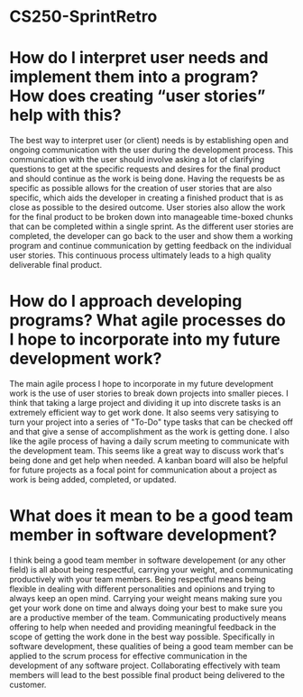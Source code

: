 # CS250-SprintRetro

# How do I interpret user needs and implement them into a program? How does creating “user stories” help with this?
The best way to interpret user (or client) needs is by establishing open and ongoing communication with the user during the development process.  This communication with the user should involve asking a lot of clarifying questions to get at the specific requests and desires for the final product and should continue as the work is being done. Having the requests be as specific as possible allows for the creation of user stories that are also specific, which aids the developer in creating a finished product that is as close as possible to the desired outcome.  User stories also allow the work for the final product to be broken down into manageable time-boxed chunks that can be completed within a single sprint.  As the different user stories are completed, the developer can go back to the user and show them a working program and continue communication by getting feedback on the individual user stories.  This continuous process ultimately leads to a high quality deliverable final product.

# How do I approach developing programs? What agile processes do I hope to incorporate into my future development work?
The main agile process I hope to incorporate in my future development work is the use of user stories to break down projects into smaller pieces.  I think that taking a large project and dividing it up into discrete tasks is an extremely efficient way to get work done.  It also seems very satisying to turn your project into a series of "To-Do" type tasks that can be checked off and that give a sense of accomplishment as the work is getting done.  I also like the agile process of having a daily scrum meeting to communicate with the development team.  This seems like a great way to discuss work that's being done and get help when needed.  A kanban board will also be helpful for future projects as a focal point for communication about a project as work is being added, completed, or updated.

# What does it mean to be a good team member in software development?
I think being a good team member in software developement (or any other field) is all about being respectful, carrying your weight, and communicating productively with your team members.  Being respectful means being flexible in dealing with different personalities and opinions and trying to always keep an open mind.  Carrying your weight means making sure you get your work done on time and always doing your best to make sure you are a productive member of the team.  Communicating productively means offering to help when needed and providing meaningful feedback in the scope of getting the work done in the best way possible. Specifically in software development, these qualities of being a good team member can be applied to the scrum process for effective communication in the development of any software project.  Collaborating effectively with team members will lead to the best possible final product being delivered to the customer.
